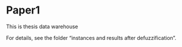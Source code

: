 # Paper1
This is thesis data warehouse

For details, see the folder “instances and results after defuzzification”.
